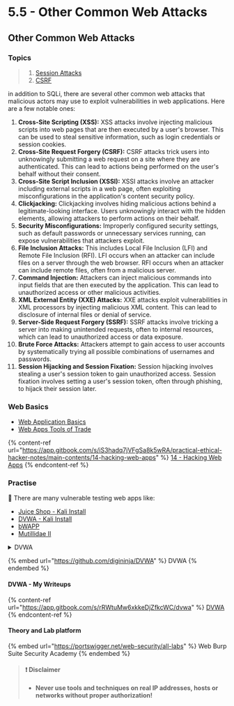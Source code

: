 # 5.5 - Other Common Web Attacks

## Other Common Web Attacks

### Topics

> 1. [Session Attacks](../../../ecpptv3/web-app-security/5.5-other-common-web-attacks/5.5.1-session-attacks.md)
> 2. [CSRF](../../../ecpptv3/web-app-security/5.5-other-common-web-attacks/5.5.2-csrf.md)

in addition to SQLi, there are several other common web attacks that malicious actors may use to exploit vulnerabilities in web applications. Here are a few notable ones:

1. **Cross-Site Scripting (XSS):** XSS attacks involve injecting malicious scripts into web pages that are then executed by a user's browser. This can be used to steal sensitive information, such as login credentials or session cookies.
2. **Cross-Site Request Forgery (CSRF):** CSRF attacks trick users into unknowingly submitting a web request on a site where they are authenticated. This can lead to actions being performed on the user's behalf without their consent.
3. **Cross-Site Script Inclusion (XSSI):** XSSI attacks involve an attacker including external scripts in a web page, often exploiting misconfigurations in the application's content security policy.
4. **Clickjacking:** Clickjacking involves hiding malicious actions behind a legitimate-looking interface. Users unknowingly interact with the hidden elements, allowing attackers to perform actions on their behalf.
5. **Security Misconfigurations:** Improperly configured security settings, such as default passwords or unnecessary services running, can expose vulnerabilities that attackers exploit.
6. **File Inclusion Attacks:** This includes Local File Inclusion (LFI) and Remote File Inclusion (RFI). LFI occurs when an attacker can include files on a server through the web browser. RFI occurs when an attacker can include remote files, often from a malicious server.
7. **Command Injection:** Attackers can inject malicious commands into input fields that are then executed by the application. This can lead to unauthorized access or other malicious activities.
8. **XML External Entity (XXE) Attacks:** XXE attacks exploit vulnerabilities in XML processors by injecting malicious XML content. This can lead to disclosure of internal files or denial of service.
9. **Server-Side Request Forgery (SSRF):** SSRF attacks involve tricking a server into making unintended requests, often to internal resources, which can lead to unauthorized access or data exposure.
10. **Brute Force Attacks:** Attackers attempt to gain access to user accounts by systematically trying all possible combinations of usernames and passwords.
11. **Session Hijacking and Session Fixation:** Session hijacking involves stealing a user's session token to gain unauthorized access. Session fixation involves setting a user's session token, often through phishing, to hijack their session later.

### Web Basics

* ​[Web Application Basics](https://attackdefense.com/listing?labtype=webapp-web-app-basics\&subtype=webapp-web-app-basics-getting-started)​
* ​[Web Apps Tools of Trade](https://attackdefense.com/listing?labtype=webapp-tools-of-trade\&subtype=webapp-tools-of-trade-getting-started)

{% content-ref url="https://app.gitbook.com/s/iS3hadq7jVFgSa8k5wRA/practical-ethical-hacker-notes/main-contents/14-hacking-web-apps" %}
[14 - Hacking Web Apps](https://app.gitbook.com/s/iS3hadq7jVFgSa8k5wRA/practical-ethical-hacker-notes/main-contents/14-hacking-web-apps)
{% endcontent-ref %}

### Practise

🔬 There are many vulnerable testing web apps like:

* ​[Juice Shop - Kali Install](https://www.kali.org/tools/juice-shop/)​
* ​[DVWA - Kali Install](https://www.kali.org/tools/dvwa/)​
* ​[bWAPP](http://www.itsecgames.com/)​
* ​[Mutillidae II](https://github.com/webpwnized/mutillidae)

<details>

<summary>DVWA</summary>

**The Damn Vulnerable Web Application (DVWA)** is a web application built with PHP and MySQL intentionally designed to be susceptible to security vulnerabilities. Its primary purpose is to serve as a resource for security professionals to assess their skills and tools within a legal context. Additionally, it aids web developers in gaining a deeper understanding of the processes involved in securing web applications and facilitates learning about web application security for both students and teachers in a controlled classroom setting.

DVWA is designed to provide a platform for practicing various common web vulnerabilities at different difficulty levels, all presented through a simple and user-friendly interface. It's important to note that there are deliberate both documented and undocumented vulnerabilities within the software, encouraging users to explore and identify as many issues as possible.

</details>

{% embed url="https://github.com/digininja/DVWA" %}
DVWA
{% endembed %}

#### DVWA - My Writeups

{% content-ref url="https://app.gitbook.com/s/rRWtuMw6xkkeDjZfkcWC/dvwa" %}
[DVWA](https://app.gitbook.com/s/rRWtuMw6xkkeDjZfkcWC/dvwa)
{% endcontent-ref %}

#### Theory and Lab platform

{% embed url="https://portswigger.net/web-security/all-labs" %}
Web Burp Suite Security Academy
{% endembed %}

> #### ❗ Disclaimer
>
> * **Never use tools and techniques on real IP addresses, hosts or networks without proper authorization!**

